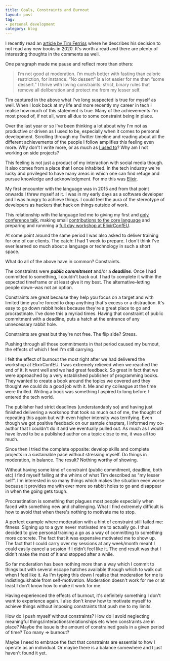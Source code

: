 ```yaml
---
title: Goals, Constraints and Burnout
layout: post
tag:
- personal development
category: blog
---
```


I recently read an [article by Tim
Ferriss](https://tim.blog/2020/01/20/one-decision-that-removes-100-decisions/)
where he describes his decision to not read any new books in 2020. It's
worth a read and there are plenty of interesting thoughts in the comments as well.

One paragraph made me pause and reflect more than others:

> I’m not good at moderation. I’m much better with fasting than caloric restriction, for instance. “No dessert” is a lot easier for me than “some dessert.” I thrive with loving constraints: strict, binary rules that remove all deliberation and protect me from my lesser self.

Tim captured in the above what I've long suspected is true for myself as
well. When I look back at my life and more recently my career in tech I realise
how much of this statement is true. Many of the achievements I'm most proud
of, if not all, were all due to some constraint being in place.

Over the last year or so I've been thinking a lot about why I'm not as
productive or driven as I used to be, especially when it comes to personal
development. Scrolling through my Twitter timeline and reading about all
the different achievements of the people I follow amplifies this
feeling even more. Why don't I write more, or as much as [I used to](https://web.archive.org/web/*/http://makisotman.com/100_words_challenge/*)? Why am
I not working on side projects?

This feeling is not just a product of my interaction with social media
though. It also comes from a place that I once inhabited. In the tech
industry we're lucky and privileged to have many areas in which
one can find refuge and pursue knowledge and acknowledgment. For me this
was [Elixir](https://elixir-lang.org/).

My first encounter with the language was in
2015 and from that point onwards I
threw myself at it. I was in my early days as a software
developer and I was hungry to achieve things. I could feel the aura of the
stereotype of developers as hackers that hack on things outside of work.

This relationship with the language led me to giving my first and [only conference
talk](https://www.codefirstgirls.org.uk/cfg-conference-2016.html), making
small [contributions to the core
language](https://github.com/elixir-lang/elixir/pulls?utf8=%E2%9C%93&q=is%3Apr+author%3AMaikon+)
and preparing and runnning a [full day workshop at
ElixirConfEU](http://www.elixirconf.eu/events/elixirconf2017/tutorials#microservices-under-the-umbrella).

At some point around the same period I was also asked to deliver training for one
of our clients. The catch: I had 1 week to prepare. I don't
think I've ever learned so much about a language or technology in such a
short space.

What do all of the above have in common? Constraints.

The constraints were ***public commitment*** and/or a ***deadline***. Once I had committed to something, I couldn't back out. I had to complete it within the expected timeframe or at least give it my best. The alternative–letting people down–was not an option.

Constraints are great because they help you focus on a target and with
limited time you're forced to drop anything that's excess or a distraction.
It's easy to go down rabbit holes because they're a great place to
go and procrastinate. I've done this a myriad times. Having that constraint
of public commitment with a deadline, puts a hatch at the entrance of any
unnecessary rabbit hole.

Constraints are great but they're not free. The flip side? Stress.

Pushing through all those commitments in that period caused my burnout, the
effects of which I feel I'm still carrying.

I felt the effect of burnout the most right after we had delivered the workshop at
ElixirConfEU. I was extremely relieved when we reached the end of it.
It went well and we had great feedback. So great in
fact that we were approached by a very established publisher of programming
books. They wanted to create a book around the topics we covered
and they thought we could do a good job with it. Me and my
colleague at the time were thrilled. Writing a book was something I aspired
to long before I entered the tech world.

The publisher had strict deadlines (understandably so) and having just
finished delivering a workshop that took so much out of me, the thought of
repeating this again but with even higher intensity was terrifying. Even
though we got positive feedback on our sample chapters, I informed my co-author that I couldn't do it and we eventually pulled out.
As much as I would have loved to be a published author on a topic close to me,
it was all too much.

Since then I tried the complete opposite: develop skills and complete
projects in a sustainable pace without stressing myself. Do things in
moderation, in balance. The result? Nothing worthy of showing.

Without having some kind of constraint (public commitment, deadline, both
etc) I find myself falling at the whims of what Tim described as "my lesser
self". I'm interested in so many things which makes the situation even worse
because it provides me with ever more so rabbit holes to go and disappear
in when the going gets tough.

Procrastination is something that plagues most people especially when faced
with something new and challenging. What I find
extremely difficult is how to avoid that when there's nothing to motivate
me to stop.

A perfect example where moderation with a hint of constraint still failed
me: fitness. Signing up to a gym never motivated me to actually go. I thus
decided to give personal training a go as a way of committing to something
more concrete. The fact that it was expensive motivated me to show up. The
fact that I could carry over my sessions at any week/month meant I could
easily cancel a session if I didn't feel like it. The end result was that I
didn't make the most of it and stopped after a while.

So far moderation has been nothing more than a way which I commit to things
but with several escape hatches available through which to walk out when I feel like
it. As I'm typing this down I realise that moderation for me is
indistinguishable from self-motivation. Moderation doesn't work for me or at least I don't know how to
make it work for me.

Having experienced the effects of burnout, it's definitely something I
don't want to experience again. I also don't know how to motivate myself to
achieve things without imposing constraints that push me to my limits.

How do I push myself without constraints? How do I avoid neglecting
meaningful things/interactions/relationships etc when constraints are in
place? Maybe the issue is the amount of constrained goals in a given period
of time? Too many => burnout?

Maybe I need to embrace the fact that constraints are essential to how I
operate as an individual. Or maybe there is a balance somewhere and I just
haven't found it yet.
